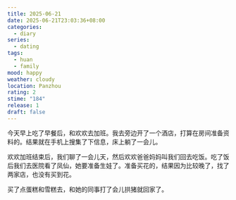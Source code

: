 ```yaml
---
title: 2025-06-21
date: 2025-06-21T23:03:36+08:00
categories:
  - diary
series:
  - dating
tags:
  - huan
  - family
mood: happy
weather: cloudy
location: Panzhou
rating: 2
stime: "184"
release: 1
draft: false
---
```

今天早上吃了早餐后，和欢欢去加班。我去旁边开了一个酒店，打算在房间准备资料的。结果就在手机上搜集了下信息，床上躺了一会儿。

欢欢加班结束后，我们聊了一会儿天，然后欢欢爸爸妈妈叫我们回去吃饭。吃了饭后我们去医院看了凤仙，她要准备生娃了。准备买花的，结果因为比较晚了，找了两家店，也没有买到花。

买了点蛋糕和雪糕去，和她的同事打了会儿拱猪就回家了。

